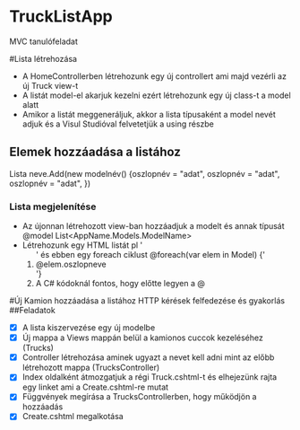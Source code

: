 # TruckListApp
MVC tanulófeladat

#Lista létrehozása
- A HomeControllerben létrehozunk egy új controllert ami majd vezérli az új Truck view-t
- A listát model-el akarjuk kezelni ezért létrehozunk egy új class-t a model alatt
- Amikor a listát meggeneráljuk, akkor a lista típusaként a model nevét adjuk és a Visul Studióval felvetetjük a using részbe

## Elemek hozzáadása a listához
Lista neve.Add(new modelnév() {oszlopnév = "adat", oszlopnév = "adat", oszlopnév = "adat", })


### Lista megjelenítése
- Az újonnan létrehozott view-ban hozzáadjuk a modelt és annak típusát @model List<AppName.Models.ModelName>
- Létrehozunk egy HTML listát pl '<ol>' és ebben egy foreach ciklust @foreach(var elem in Model) {'<li>@elem.oszlopneve</li>'}
- A C# kódoknál fontos, hogy előtte legyen a @

#Új Kamion hozzáadása a listához
HTTP kérések felfedezése és gyakorlás
##Feladatok
- [x] A lista kiszervezése egy új modelbe
- [x] Új mappa a Views mappán belül a kamionos cuccok kezeléséhez (Trucks)
- [x] Controller létrehozása aminek ugyazt a nevet kell adni mint az előbb létrehozott mappa (TrucksController)
- [x] Index oldalként átmozgatjuk a régi Truck.cshtml-t és elhejezünk rajta egy linket ami a Create.cshtml-re mutat
- [x] Függvények megírása a TrucksControllerben, hogy működjön a hozzáadás
- [x] Create.cshtml megalkotása